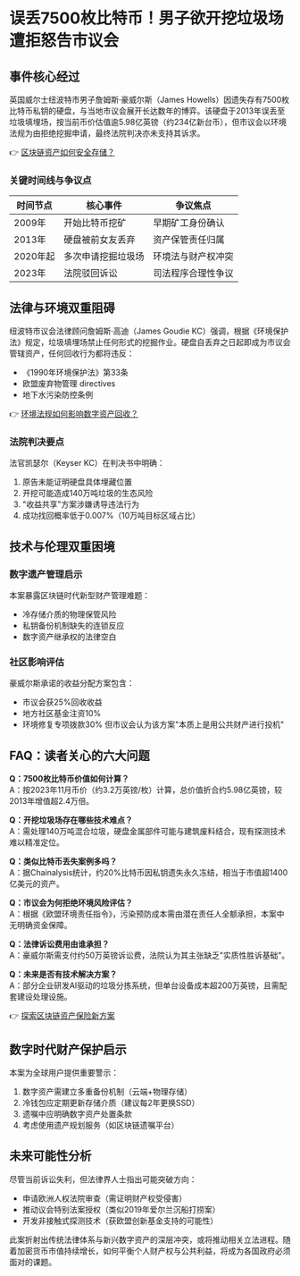 # 误丢7500枚比特币！男子欲开挖垃圾场遭拒怒告市议会

## 事件核心经过
英国威尔士纽波特市男子詹姆斯·豪威尔斯（James Howells）因遗失存有7500枚比特币私钥的硬盘，与当地市议会展开长达数年的博弈。该硬盘于2013年误丢至垃圾填埋场，按当前币价估值逾5.98亿英镑（约234亿新台币），但市议会以环境法规为由拒绝挖掘申请，最终法院判决亦未支持其诉求。

👉 [区块链资产如何安全存储？](https://bit.ly/okx_welcome)

### 关键时间线与争议点
| 时间节点 | 核心事件 | 争议焦点 |
|---------|---------|---------|
| 2009年 | 开始比特币挖矿 | 早期矿工身份确认 |
| 2013年 | 硬盘被前女友丢弃 | 资产保管责任归属 |
| 2020年起 | 多次申请挖掘垃圾场 | 环境法与财产权冲突 |
| 2023年 | 法院驳回诉讼 | 司法程序合理性争议 |

## 法律与环境双重阻碍
纽波特市议会法律顾问詹姆斯·高迪（James Goudie KC）强调，根据《环境保护法》规定，垃圾填埋场禁止任何形式的挖掘作业。硬盘自丢弃之日起即成为市议会管辖资产，任何回收行为都将违反：
- 《1990年环境保护法》第33条
- 欧盟废弃物管理 directives
- 地下水污染防控条例

👉 [环境法规如何影响数字资产回收？](https://bit.ly/okx_welcome)

### 法院判决要点
法官凯瑟尔（Keyser KC）在判决书中明确：
1. 原告未能证明硬盘具体埋藏位置
2. 开挖可能造成140万吨垃圾的生态风险
3. "收益共享"方案涉嫌诱导违法行为
4. 成功找回概率低于0.007%（10万吨目标区域占比）

## 技术与伦理双重困境
### 数字遗产管理启示
本案暴露区块链时代新型财产管理难题：
- 冷存储介质的物理保管风险
- 私钥备份机制缺失的连锁反应
- 数字资产继承权的法律空白

### 社区影响评估
豪威尔斯承诺的收益分配方案包含：
- 市议会获25%回收收益
- 地方社区基金注资10%
- 环境修复专项拨款30%
但市议会认为该方案"本质上是用公共财产进行投机"

## FAQ：读者关心的六大问题
**Q：7500枚比特币价值如何计算？**  
A：按2023年11月币价（约3.2万英镑/枚）计算，总价值折合约5.98亿英镑，较2013年增值超2.4万倍。

**Q：开挖垃圾场存在哪些技术难点？**  
A：需处理140万吨混合垃圾，硬盘金属部件可能与建筑废料结合，现有探测技术难以精准定位。

**Q：类似比特币丢失案例多吗？**  
A：据Chainalysis统计，约20%比特币因私钥遗失永久冻结，相当于市值超1400亿美元的资产。

**Q：市议会为何拒绝环境风险评估？**  
A：根据《欧盟环境责任指令》，污染预防成本需由潜在责任人全额承担，本案中无明确资金保障。

**Q：法律诉讼费用由谁承担？**  
A：豪威尔斯需支付约50万英镑诉讼费，法院认为其主张缺乏"实质性胜诉基础"。

**Q：未来是否有技术解决方案？**  
A：部分企业研发AI驱动的垃圾分拣系统，但单台设备成本超200万英镑，且需配套建设处理设施。

👉 [探索区块链资产保险新方案](https://bit.ly/okx_welcome)

## 数字时代财产保护启示
本案为全球用户提供重要警示：
1. 数字资产需建立多重备份机制（云端+物理存储）
2. 冷钱包应定期更新存储介质（建议每2年更换SSD）
3. 遗嘱中应明确数字资产处置条款
4. 考虑使用遗产规划服务（如区块链遗嘱平台）

## 未来可能性分析
尽管当前诉讼失利，但法律界人士指出可能突破方向：
- 申请欧洲人权法院审查（需证明财产权受侵害）
- 推动议会特别法案授权（类似2019年爱尔兰沉船打捞案）
- 开发非接触式探测技术（获欧盟创新基金支持的可能性）

此案折射出传统法律体系与新兴数字资产的深层冲突，或将推动相关立法进程。随着加密货币市值持续增长，如何平衡个人财产权与公共利益，将成为各国政府必须面对的课题。